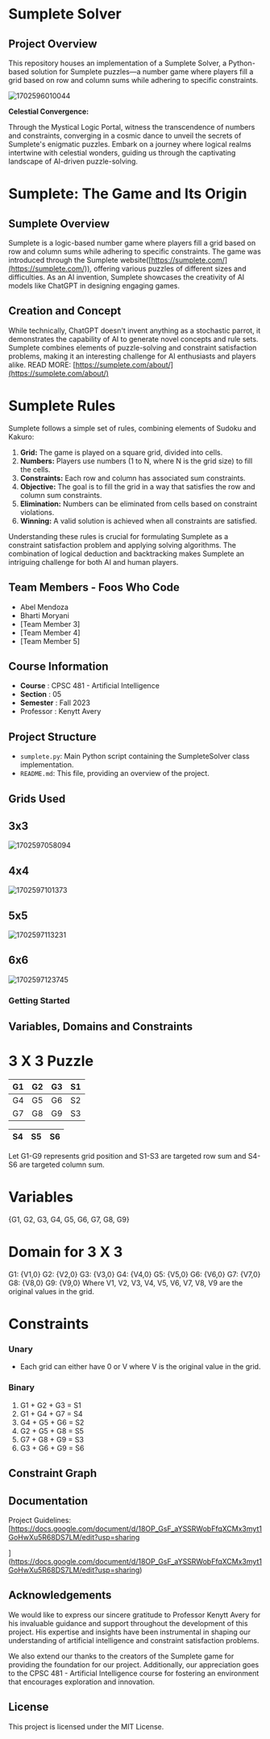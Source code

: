# Sumplete Solver

## Project Overview

This repository houses an implementation of a Sumplete Solver, a Python-based solution for Sumplete puzzles—a number game where players fill a grid based on row and column sums while adhering to specific constraints.

![1702596010044](image/README/1702596010044.png)

**Celestial Convergence:**

Through the Mystical Logic Portal, witness the transcendence of numbers and constraints, converging in a cosmic dance to unveil the secrets of Sumplete's enigmatic puzzles. Embark on a journey where logical realms intertwine with celestial wonders, guiding us through the captivating landscape of AI-driven puzzle-solving.

# Sumplete: The Game and Its Origin

## Sumplete Overview

Sumplete is a logic-based number game where players fill a grid based on row and column sums while adhering to specific constraints. The game was introduced through the Sumplete website([https://sumplete.com/](https://sumplete.com/)), offering various puzzles of different sizes and difficulties. As an AI invention, Sumplete showcases the creativity of AI models like ChatGPT in designing engaging games.

## Creation and Concept

While technically, ChatGPT doesn't invent anything as a stochastic parrot, it demonstrates the capability of AI to generate novel concepts and rule sets. Sumplete combines elements of puzzle-solving and constraint satisfaction problems, making it an interesting challenge for AI enthusiasts and players alike.
READ MORE: [https://sumplete.com/about/](https://sumplete.com/about/)

# Sumplete Rules

Sumplete follows a simple set of rules, combining elements of Sudoku and Kakuro:

1. **Grid:** The game is played on a square grid, divided into cells.
2. **Numbers:** Players use numbers (1 to N, where N is the grid size) to fill the cells.
3. **Constraints:** Each row and column has associated sum constraints.
4. **Objective:** The goal is to fill the grid in a way that satisfies the row and column sum constraints.
5. **Elimination:** Numbers can be eliminated from cells based on constraint violations.
6. **Winning:** A valid solution is achieved when all constraints are satisfied.

Understanding these rules is crucial for formulating Sumplete as a constraint satisfaction problem and applying solving algorithms. The combination of logical deduction and backtracking makes Sumplete an intriguing challenge for both AI and human players.



## Team Members - Foos Who Code

* Abel Mendoza
* Bharti Moryani
* [Team Member 3]
* [Team Member 4]
* [Team Member 5]

## Course Information

* **Course** : CPSC 481 - Artificial Intelligence
* **Section** : 05
* **Semester** : Fall 2023
* Professor : Kenytt Avery

## Project Structure

* `sumplete.py`: Main Python script containing the SumpleteSolver class implementation.
* `README.md`: This file, providing an overview of the project.


## Grids Used

## 3x3
![1702597058094](image/README/1702597058094.png)

## 4x4
![1702597101373](image/README/1702597101373.png)
## 5x5

![1702597113231](image/README/1702597113231.png)

## 6x6

![1702597123745](image/README/1702597123745.png)



### Getting Started
## Variables, Domains and Constraints

# 3 X 3 Puzzle

| G1 | G2 | G3 | S1 |
|----|----|----|----|
| G4 | G5 | G6 | S2 |
| G7 | G8 | G9 | S3 |

| S4 | S5 | S6 |
|----|----|----|

Let G1-G9 represents grid position and S1-S3 are targeted row sum and S4-S6 are targeted column sum.

# Variables
 {G1, G2, G3, G4, G5, G6, G7, G8, G9}

# Domain for 3 X 3
G1: {V1,0}
G2: {V2,0}
G3: {V3,0}
G4: {V4,0}
G5: {V5,0}
G6: {V6,0}
G7: {V7,0}
G8: {V8,0}
G9: {V9,0}
Where V1, V2, V3, V4, V5, V6, V7, V8, V9 are the original values in the grid.

# Constraints

### Unary
- Each grid can either have 0 or V where V is the original value in the grid.
### Binary

1. G1 + G2 + G3 = S1
2. G1 + G4 + G7 = S4
3. G4 + G5 + G6 = S2
4. G2 + G5 + G8 = S5
5. G7 + G8 + G9 = S3
6. G3 + G6 + G9 = S6

## Constraint Graph




## Documentation

Project Guidelines: [https://docs.google.com/document/d/18OP_GsF_aYSSRWobFfqXCMx3myt1GoHwXu5R68DS7LM/edit?usp=sharing

](https://docs.google.com/document/d/18OP_GsF_aYSSRWobFfqXCMx3myt1GoHwXu5R68DS7LM/edit?usp=sharing)

## Acknowledgements

We would like to express our sincere gratitude to Professor Kenytt Avery for his invaluable guidance and support throughout the development of this project. His expertise and insights have been instrumental in shaping our understanding of artificial intelligence and constraint satisfaction problems.

We also extend our thanks to the creators of the Sumplete game for providing the foundation for our project. Additionally, our appreciation goes to the CPSC 481 - Artificial Intelligence course for fostering an environment that encourages exploration and innovation.


## License

This project is licensed under the MIT License.
